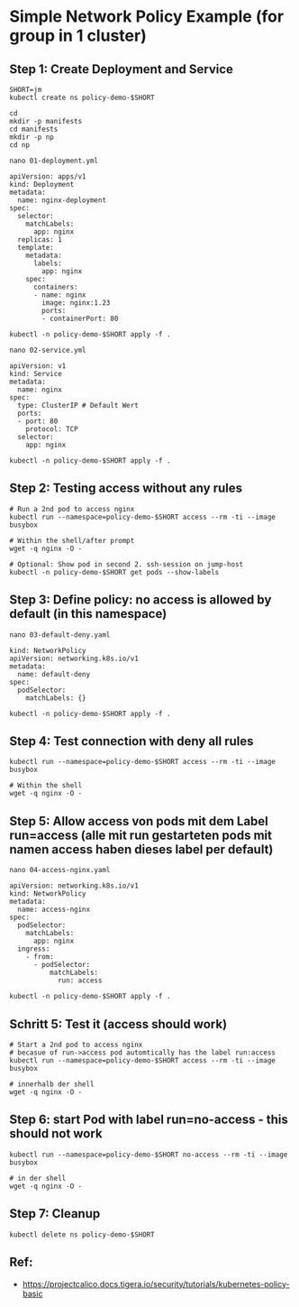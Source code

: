 # Simple Network Policy Example (for group in 1 cluster)

## Step 1: Create Deployment and Service 

```
SHORT=jm
kubectl create ns policy-demo-$SHORT 
```

```
cd 
mkdir -p manifests
cd manifests
mkdir -p np
cd np
```

```
nano 01-deployment.yml
```

```
apiVersion: apps/v1
kind: Deployment
metadata:
  name: nginx-deployment
spec:
  selector:
    matchLabels:
      app: nginx
  replicas: 1
  template:
    metadata:
      labels:
        app: nginx
    spec:
      containers:
      - name: nginx
        image: nginx:1.23
        ports:
        - containerPort: 80
```

```
kubectl -n policy-demo-$SHORT apply -f . 
```

```
nano 02-service.yml
```

```
apiVersion: v1
kind: Service
metadata:
  name: nginx
spec:
  type: ClusterIP # Default Wert 
  ports:
  - port: 80
    protocol: TCP
  selector:
    app: nginx
```

```
kubectl -n policy-demo-$SHORT apply -f . 
```

## Step 2: Testing access without any rules  

```
# Run a 2nd pod to access nginx  
kubectl run --namespace=policy-demo-$SHORT access --rm -ti --image busybox
```

```
# Within the shell/after prompt
wget -q nginx -O -
```

```
# Optional: Show pod in second 2. ssh-session on jump-host
kubectl -n policy-demo-$SHORT get pods --show-labels
```

## Step 3: Define policy: no access is allowed by default (in this namespace) 

```
nano 03-default-deny.yaml 
```

```
kind: NetworkPolicy
apiVersion: networking.k8s.io/v1
metadata:
  name: default-deny
spec:
  podSelector:
    matchLabels: {}
```

```
kubectl -n policy-demo-$SHORT apply -f .
```

## Step 4: Test connection with deny all rules  

```
kubectl run --namespace=policy-demo-$SHORT access --rm -ti --image busybox
```

```
# Within the shell
wget -q nginx -O -
```

## Step 5: Allow access von pods mit dem Label run=access (alle mit run gestarteten pods mit namen access haben dieses label per default)

```
nano 04-access-nginx.yaml 
```

```
apiVersion: networking.k8s.io/v1
kind: NetworkPolicy
metadata:
  name: access-nginx
spec:
  podSelector:
    matchLabels:
      app: nginx
  ingress:
    - from:
      - podSelector:
          matchLabels:
            run: access
```

```
kubectl -n policy-demo-$SHORT apply -f . 
```

## Schritt 5: Test it (access should work)

```
# Start a 2nd pod to access nginx 
# becasue of run->access pod automtically has the label run:access
kubectl run --namespace=policy-demo-$SHORT access --rm -ti --image busybox
```

```
# innerhalb der shell 
wget -q nginx -O -
```


## Step 6: start Pod with label run=no-access - this should not work 

``` 
kubectl run --namespace=policy-demo-$SHORT no-access --rm -ti --image busybox
```

```
# in der shell  
wget -q nginx -O -
```

## Step 7: Cleanup

```
kubectl delete ns policy-demo-$SHORT 
```


## Ref:

  * https://projectcalico.docs.tigera.io/security/tutorials/kubernetes-policy-basic
